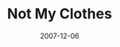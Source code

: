 ---
layout: music 
title: "Not My Clothes"
date: 2007-12-06 
description: "Comic Book Hero"
audio: "http://s3.amazonaws.com/crossroads-media/music/audio/NotMyClothes.mp3"
audio-duration: "04:12"
src: "http://s3.amazonaws.com/crossroads-media/images/NotMClothesSML.jpg"
---